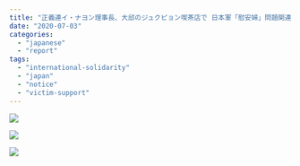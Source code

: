 ```yaml
---
title: "正義連イ・ナヨン理事長、大邱のジュクピョン喫茶店で 日本軍「慰安婦」問題関連の全国地域団体代表らと共にイ・ヨンス人権運動家と会合"
date: "2020-07-03"
categories: 
  - "japanese"
  - "report"
tags: 
  - "international-solidarity"
  - "japan"
  - "notice"
  - "victim-support"
---
```


![](https://womenandwar.net/kr/wp-content/uploads/2020/07/PHOTO-1024x576.jpg)

![](https://womenandwar.net/kr/wp-content/uploads/2020/07/0703-報道資料_李容洙さんと諸団体代表.pdf_page_1-724x1024.jpg)

![](https://womenandwar.net/kr/wp-content/uploads/2020/07/0703-報道資料_李容洙さんと諸団体代表.pdf_page_2-1-724x1024.jpg)
